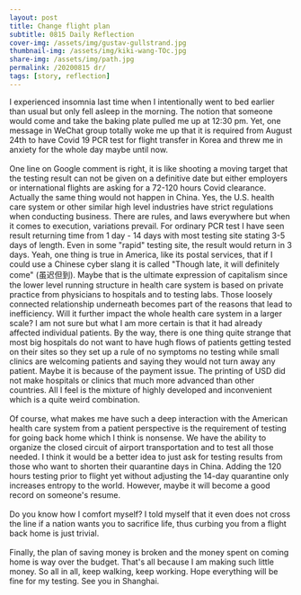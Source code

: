 ```yaml
---
layout: post
title: Change flight plan
subtitle: 0815 Daily Reflection
cover-img: /assets/img/gustav-gullstrand.jpg
thumbnail-img: /assets/img/kiki-wang-TOc.jpg
share-img: /assets/img/path.jpg
permalink: /20200815 dr/
tags: [story, reflection]
---
```


I experienced insomnia last time when I intentionally went to bed earlier than usual but only fell asleep in 
the morning. The notion that someone would come and take the baking plate pulled me up at 12:30 pm. Yet, 
one message in WeChat group totally woke me up that it is required from August 24th to have Covid 19 PCR test 
for flight transfer in Korea and threw me in anxiety for the whole day maybe until now.  
<br>
One line on Google comment is right, it is like shooting a moving target that the testing result can not be given 
on a definitive date but either employers or international flights are asking for a 72-120 hours Covid clearance. Actually 
the same thing would not happen in China. Yes, the U.S. health care system or other similar high level industries have strict 
regulations when conducting business. There are rules, and laws everywhere but when it comes to execution, variations prevail. 
For ordinary PCR test I have seen result returning time from 1 day - 14 days with most testing site stating 3-5 days of length. 
Even in some "rapid" testing site, the result would return in 3 days. Yeah, one thing is true in America, like its postal services, that 
if I could use a Chinese cyber slang it is called "Though late, it will definitely come" (虽迟但到). Maybe that is the ultimate 
expression of capitalism since the lower level running structure in health care system is based on private practice from physicians to 
hospitals and to testing labs. Those loosely connected relationship underneath becomes part of the reasons that lead to inefficiency. 
Will it further impact the whole health care system in a larger scale? I am not sure but what I am more certain is that it had already 
affected individual patients. By the way, there is one thing quite strange that most big hospitals do not want to have hugh flows of 
patients getting tested on their sites so they set up a rule of no symptoms no testing while small clinics are welcoming patients and saying they 
would not turn away any patient. Maybe it is because of the payment issue. The printing of USD did not make hospitals or clinics that much 
more advanced than other countries. All I feel is the mixture of highly developed and inconvenient which is a quite weird combination.  
<br>
Of course, what makes me have such a deep interaction with the American health care system from a patient 
perspective is the requirement of testing for going back home which I think is nonsense. We have the ability to organize the closed 
circuit of airport transportation and to test all those needed. I think it would be a better idea to just ask for testing results 
from those who want to shorten their quarantine days in China. Adding the 120 hours testing prior to flight yet without 
adjusting the 14-day quarantine only increases entropy to the world. However, maybe it will become a good record on someone's 
resume.  
<br>
Do you know how I comfort myself? I told myself that it even does not cross the line if a nation wants you to sacrifice life, 
thus curbing you from a flight back home is just trivial.  
<br>
Finally, the plan of saving money is broken and the money spent on coming home is way over the budget. That's all because I am 
making such little money. So all in all, keep walking, keep working. Hope everything will be fine for my testing. See you 
in Shanghai.
 

